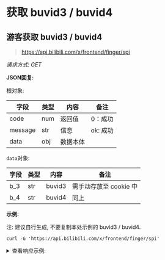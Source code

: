 # 获取 buvid3 / buvid4

## 游客获取 buvid3 / buvid4

> https://api.bilibili.com/x/frontend/finger/spi

*请求方式: GET*

**JSON回复:**

根对象:

| 字段    | 类型 | 内容     | 备注     |
| ------- | ---- | -------- | -------- |
| code    | num  | 返回值   | 0：成功  |
| message | str  | 信息     | ok: 成功 |
| data    | obj  | 数据本体 |          |

`data`对象:

| 字段 | 类型 | 内容   | 备注 |
| ---- | ---- | ------ | ---- |
| b_3  | str  | buvid3 | 需手动存放至 cookie 中 |
| b_4  | str  | buvid4 | 同上 |

**示例:**

注: 建议自行生成, 不要复制本处示例的 buvid3 / buvid4.

```shell
curl -G 'https://api.bilibili.com/x/frontend/finger/spi'
```

<details>
<summary>查看响应示例:</summary>

```json
{
  "code": 0,
  "data": {
    "b_3": "D9656DA8-9BEF-F464-5B72-C4849AFD336379044infoc",
    "b_4": "F6E0FD4B-520C-1902-4F7B-E461D8D1F5AB79044-024072309-666onEZSnlHVPjoRp4kDYg=="
  },
  "message": "ok"
}
```

</details>
